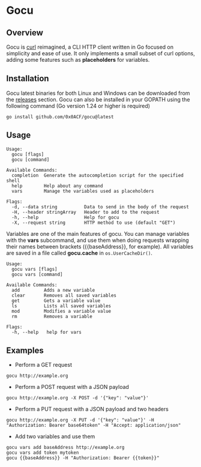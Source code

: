 
# Gocu

## Overview
Gocu is [curl](https://curl.se/) reimagined, a CLI HTTP client written in Go focused on simplicity and ease of use. It only implements a small subset of curl options, adding some features such as **placeholders** for variables.

## Installation
Gocu latest binaries for both Linux and Windows can be downloaded from the [releases](https://github.com/0x0ACF/gocu/releases) section.
Gocu can also be installed in your GOPATH using the following command (Go version 1.24 or higher is required)
```
go install github.com/0x0ACF/gocu@latest
```
## Usage
```
Usage:
  gocu [flags]
  gocu [command]

Available Commands:
  completion  Generate the autocompletion script for the specified shell
  help        Help about any command
  vars        Manage the variables used as placeholders

Flags:
  -d, --data string          Data to send in the body of the request
  -H, --header stringArray   Header to add to the request
  -h, --help                 Help for gocu
  -X, --request string       HTTP method to use (default "GET")
```

Variables are one of the main features of gocu. You can manage variables with the **vars** subcommand, and use them when doing requests wrapping their names between brackets ({{baseAddress}}, for example).
All variables are saved in a file called **gocu.cache** in `os.UserCacheDir()`.
```
Usage:
  gocu vars [flags]
  gocu vars [command]

Available Commands:
  add         Adds a new variable
  clear       Removes all saved variables
  get         Gets a variable value
  ls          Lists all saved variables
  mod         Modifies a variable value
  rm          Removes a variable

Flags:
  -h, --help   help for vars
```

## Examples
- Perform a GET request
```
gocu http://example.org
```

- Perform a POST request with a JSON payload
```
gocu http://example.org -X POST -d '{"key": "value"}'
```

- Perform a PUT request with a JSON payload and two headers
```
gocu http://example.org -X PUT -d '{"key": "value"}' -H "Authorization: Bearer base64token" -H "Accept: application/json"
```

- Add two variables and use them
```
gocu vars add baseAddress http://example.org
gocu vars add token mytoken
gocu {{baseAddress}} -H "Authorization: Bearer {{token}}"
```

